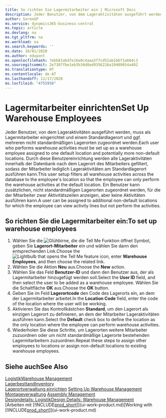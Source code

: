 ```yaml
---
title: So richten Sie Lagermitarbeiter ein | Microsoft Docs
description: Jeder Benutzer, von dem Lageraktivitäten ausgeführt werden, muss als Lagermitarbeiter eingerichtet und einem Standardlagerort und ggf. mehreren nicht standardmäßigen Lagerorten zugeordnet werden.
author: SorenGP
ms.service: dynamics365-business-central
ms.topic: article
ms.devlang: na
ms.tgt_pltfrm: na
ms.workload: na
ms.search.keywords: ''
ms.date: 10/01/2020
ms.author: edupont
ms.openlocfilehash: 7ebb81abd7e16e0c4aaa3f7cd52ab1b6f1a664c3
ms.sourcegitcommit: 2e7307fbe1eb3b34d0ad9356226a19409054a402
ms.translationtype: HT
ms.contentlocale: de-AT
ms.lasthandoff: 12/17/2020
ms.locfileid: "4755958"
---
```

# <a name="set-up-warehouse-employees"></a><span data-ttu-id="7cba7-103">Lagermitarbeiter einrichten</span><span class="sxs-lookup"><span data-stu-id="7cba7-103">Set Up Warehouse Employees</span></span>
<span data-ttu-id="7cba7-104">Jeder Benutzer, von dem Lageraktivitäten ausgeführt werden, muss als Lagermitarbeiter eingerichtet und einem Standardlagerort und ggf. mehreren nicht standardmäßigen Lagerorten zugeordnet werden.</span><span class="sxs-lookup"><span data-stu-id="7cba7-104">Each user who performs warehouse activities must be set up as a warehouse employee assigned to one default location and potentially more non-default locations.</span></span> <span data-ttu-id="7cba7-105">Durch diese Benutzereinrichtung werden alle Lageraktivitäten innerhalb der Datenbank nach dem Lagerort des Mitarbeiters gefiltert, sodass der Mitarbeiter lediglich Lageraktivitäten am Standardlagerort ausführen kann.</span><span class="sxs-lookup"><span data-stu-id="7cba7-105">This user setup filters all warehouse activities across the database to the employee's location so that the employee can only perform the warehouse activities at the default location.</span></span> <span data-ttu-id="7cba7-106">Ein Benutzer kann zusätzlichen, nicht standardmäßigen Lagerorten zugeordnet werden, für die der Mitarbeiter zwar Aktivitätszeilen anzeigen, aber keine Aktivitäten ausführen kann.</span><span class="sxs-lookup"><span data-stu-id="7cba7-106">A user can be assigned to additional non-default locations for which the employee can view activity lines but not perform the activities.</span></span>

## <a name="to-set-up-warehouse-employees"></a><span data-ttu-id="7cba7-107">So richten Sie die Lagermitarbeiter ein:</span><span class="sxs-lookup"><span data-stu-id="7cba7-107">To set up warehouse employees</span></span>  
1.  <span data-ttu-id="7cba7-108">Wählen Sie die ![Glühbirne, die die Tell Me Funktion öffnet](media/ui-search/search_small.png "Tell Me-Funktion") Symbol, geben Sie **Lagerort-Mitarbeiter** ein und wählen Sie dann den entsprechenden Link.</span><span class="sxs-lookup"><span data-stu-id="7cba7-108">Choose the ![Lightbulb that opens the Tell Me feature](media/ui-search/search_small.png "Tell me what you want to do") icon, enter **Warehouse Employees**, and then choose the related link.</span></span>  
2. <span data-ttu-id="7cba7-109">Wählen Sie die Aktion **Neu** aus.</span><span class="sxs-lookup"><span data-stu-id="7cba7-109">Choose the **New** action.</span></span>  
3. <span data-ttu-id="7cba7-110">Wählen Sie das Feld **Benutzer-ID** und dann den Benutzer aus, der als Lagermitarbeiter hinzugefügt werden soll.</span><span class="sxs-lookup"><span data-stu-id="7cba7-110">Select the **User ID** field, and then select the user to be added as a warehouse employee.</span></span> <span data-ttu-id="7cba7-111">Wählen Sie die Schaltfläche **OK** aus.</span><span class="sxs-lookup"><span data-stu-id="7cba7-111">Choose the **OK** button.</span></span>  
6.  <span data-ttu-id="7cba7-112">Geben Sie im Feld **Lagerortcode** den Code des Lagerorts ein, an dem der Lagermitarbeiter arbeitet.</span><span class="sxs-lookup"><span data-stu-id="7cba7-112">In the **Location Code** field, enter the code of the location where the user will be working.</span></span>  
7.  <span data-ttu-id="7cba7-113">Aktivieren Sie das Kontrollkästchen **Standard**, um den Lagerort als einzigen Lagerort zu definieren, an dem der Mitarbeiter Lageraktivitäten ausführen kann.</span><span class="sxs-lookup"><span data-stu-id="7cba7-113">Select the **Default** check box to define the location as the only location where the employee can perform warehouse activities.</span></span>  
8.  <span data-ttu-id="7cba7-114">Wiederholen Sie diese Schritte, um Lagerorten weitere Mitarbeiter zuzuordnen oder um nicht standardmäßige Lagerorte bestehenden Lagermitarbeitern zuzuordnen.</span><span class="sxs-lookup"><span data-stu-id="7cba7-114">Repeat these steps to assign other employees to locations or assign non-default locations to existing warehouse employees.</span></span>  

## <a name="see-also"></a><span data-ttu-id="7cba7-115">Siehe auch</span><span class="sxs-lookup"><span data-stu-id="7cba7-115">See Also</span></span>  
[<span data-ttu-id="7cba7-116">Logistik</span><span class="sxs-lookup"><span data-stu-id="7cba7-116">Warehouse Management</span></span>](warehouse-manage-warehouse.md)  
[<span data-ttu-id="7cba7-117">Lagerbesttand</span><span class="sxs-lookup"><span data-stu-id="7cba7-117">Inventory</span></span>](inventory-manage-inventory.md)  
<span data-ttu-id="7cba7-118">[Lagerortverwaltung einrichten](warehouse-setup-warehouse.md)   </span><span class="sxs-lookup"><span data-stu-id="7cba7-118">[Setting Up Warehouse Management](warehouse-setup-warehouse.md)   </span></span>  
<span data-ttu-id="7cba7-119">[Montageverwaltung](assembly-assemble-items.md)  </span><span class="sxs-lookup"><span data-stu-id="7cba7-119">[Assembly Management](assembly-assemble-items.md)  </span></span>  
[<span data-ttu-id="7cba7-120">Designdetails: Logistik</span><span class="sxs-lookup"><span data-stu-id="7cba7-120">Design Details: Warehouse Management</span></span>](design-details-warehouse-management.md)  
<span data-ttu-id="7cba7-121">[Arbeiten mit [!INCLUDE[prod_short](includes/prod_short.md)]](ui-work-product.md)</span><span class="sxs-lookup"><span data-stu-id="7cba7-121">[Working with [!INCLUDE[prod_short](includes/prod_short.md)]](ui-work-product.md)</span></span>  
